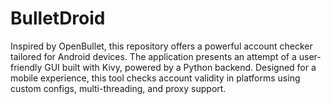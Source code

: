 # BulletDroid
Inspired by OpenBullet, this repository offers a powerful account checker tailored for Android devices. The application presents an attempt of a user-friendly GUI built with Kivy, powered by a Python backend. Designed for a mobile experience, this tool checks account validity in platforms using custom configs, multi-threading, and proxy support.
